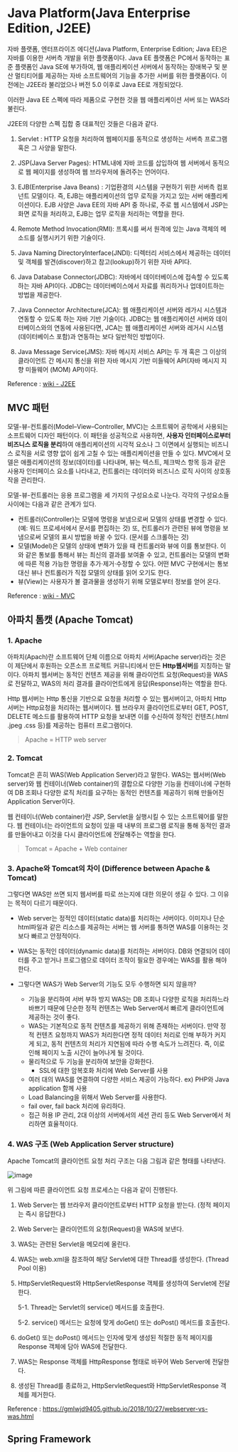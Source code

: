 # Java Platform(Java Enterprise Edition, J2EE)

자바 플랫폼, 엔터프라이즈 에디션(Java Platform, Enterprise Edition; Java EE)은 자바를 이용한 서버측 개발을 위한 플랫폼이다. Java EE 플랫폼은 PC에서 동작하는 표준 플랫폼인 Java SE에 부가하여, 웹 애플리케이션 서버에서 동작하는 장애복구 및 분산 멀티티어를 제공하는 자바 소프트웨어의 기능을 추가한 서버를 위한 플랫폼이다. 이전에는 J2EE라 불리었으나 버전 5.0 이후로 Java EE로 개칭되었다.

이러한 Java EE 스펙에 따라 제품으로 구현한 것을 웹 애플리케이션 서버 또는 WAS라 불린다.

J2EE의 다양한 스펙 집합 중 대표적인 것들은 다음과 같다.

1. Servlet : HTTP 요청을 처리하여 웹페이지를 동적으로 생성하는 서버측 프로그램 혹은 그 사양을 말한다.

2. JSP(Java Server Pages):  HTML내에 자바 코드를 삽입하여 웹 서버에서 동적으로 웹 페이지를 생성하여 웹 브라우저에 돌려주는 언어이다. 

3. EJB(Enterprise Java Beans) : 기업환경의 시스템을 구현하기 위한 서버측 컴포넌트 모델이다. 즉, EJB는 애플리케이션의 업무 로직을 가지고 있는 서버 애플리케이션이다. EJB 사양은 Java EE의 자바 API 중 하나로, 주로 웹 시스템에서 JSP는 화면 로직을 처리하고, EJB는 업무 로직을 처리하는 역할을 한다.

4. Remote Method Invocation(RMI): 프록시를 써서 원격에 있는 Java 객체의 메소드를 실행시키기 위한 기술이다.

5. Java Naming DirectoryInterface(JNDI): 디렉터리 서비스에서 제공하는 데이터 및 객체를 발견(discover)하고 참고(lookup)하기 위한 자바 API다.

6. Java Database Connector(JDBC): 자바에서 데이터베이스에 접속할 수 있도록 하는 자바 API이다. JDBC는 데이터베이스에서 자료를 쿼리하거나 업데이트하는 방법을 제공한다.

7. Java Connector Architecture(JCA): 웹 애플리케이션 서버와 레가시 시스템과 연동할 수 있도록 하는 자바 기반 기술이다. JDBC는 웹 애플리케이션 서버와 데이터베이스와의 연동에 사용된다면, JCA는 웹 애플리케이션 서버와 레거시 시스템(데이터베이스 포함)과 연동하는 보다 일반적인 방법이다. 

8. Java Message Service(JMS): 자바 메시지 서비스 API는 두 개 혹은 그 이상의 클라이언트 간 메시지 통신을 위한 자바 메시지 기반 미들웨어 API(자바 메시지 지향 미들웨어 (MOM) API)이다.

Reference : [wiki - J2EE](https://en.wikipedia.org/wiki/Java_Platform,_Enterprise_Edition)

## MVC 패턴

모델-뷰-컨트롤러(Model–View–Controller, MVC)는 소프트웨어 공학에서 사용되는 소프트웨어 디자인 패턴이다. 이 패턴을 성공적으로 사용하면, **사용자 인터페이스로부터 비즈니스 로직을 분리**하여 애플리케이션의 시각적 요소나 그 이면에서 실행되는 비즈니스 로직을 서로 영향 없이 쉽게 고칠 수 있는 애플리케이션을 만들 수 있다. MVC에서 모델은 애플리케이션의 정보(데이터)를 나타내며, 뷰는 텍스트, 체크박스 항목 등과 같은 사용자 인터페이스 요소를 나타내고, 컨트롤러는 데이터와 비즈니스 로직 사이의 상호동작을 관리한다.

모델-뷰-컨트롤러는 응용 프로그램을 세 가지의 구성요소로 나눈다. 각각의 구성요소들 사이에는 다음과 같은 관계가 있다. 

- 컨트롤러(Controller)는 모델에 명령을 보냄으로써 모델의 상태를 변경할 수 있다. (예: 워드 프로세서에서 문서를 편집하는 것) 또, 컨트롤러가 관련된 뷰에 명령을 보냄으로써 모델의 표시 방법을 바꿀 수 있다. (문서를 스크롤하는 것)
- 모델(Model)은 모델의 상태에 변화가 있을 때 컨트롤러와 뷰에 이를 통보한다. 이와 같은 통보를 통해서 뷰는 최신의 결과를 보여줄 수 있고, 컨트롤러는 모델의 변화에 따른 적용 가능한 명령을 추가·제거·수정할 수 있다. 어떤 MVC 구현에서는 통보 대신 뷰나 컨트롤러가 직접 모델의 상태를 읽어 오기도 한다.
- 뷰(View)는 사용자가 볼 결과물을 생성하기 위해 모델로부터 정보를 얻어 온다.

Reference : [wiki - MVC](https://en.wikipedia.org/wiki/Model%E2%80%93view%E2%80%93controller)


## 아파치 톰캣 (Apache Tomcat)

### 1. Apache

아파치(Apach)란 소프트웨어 단체 이름으로 아파치 서버(Apache server)라는 것은 이 제단에서 후원하는 오픈소프 프로젝트 커뮤니티에서 만든 **Http웹서버**를 지칭하는 말이다. 아파치 웹서버는 동적인 컨텐츠 제공을 위해 클라이언트 요청(Request)을 WAS로 전달하고, WAS의 처리 결과를 클라이언트에게 응답(Response)하는 역할을 한다.

 Http 웹서버는 Http 통신을 기반으로 요청을 처리할 수 있는 웹서버이고, 아파치 Http서버는 Http요청을 처리하는 웹서버이다. 웹 브라우저 클라이언트로부터 GET, POST, DELETE 메소드를 활용하여 HTTP 요청을 보내면 이를 수신하여 정적인 컨텐츠(.html .jpeg .css 등)를 제공하는 컴퓨터 프로그램이다.

> Apache = HTTP web server

### 2. Tomcat

Tomcat은 흔히 WAS(Web Application Server)라고 말한다. WAS는 웹서버(Web server)와 웹 컨테이너(Web container)의 결합으로 다양한 기능을 컨테이너에 구현하여 DB 조회나 다양한 로직 처리를 요구하는 동적인 컨텐츠를 제공하기 위해 만들어진 Application Server이다. 

웹 컨테이너(Web container)란 JSP, Servlet을 실행시킬 수 있는 소프트웨어를 말한다. 웹 컨테이너는 라이언트의 요청이 있을 때 내부의 프로그램 로직을 통해 동적인 결과를 만들어내고 이것을 다시 클라이언트에 전달해주는 역할을 한다.

> Tomcat = Apache + Web container

### 3. Apache와 Tomcat의 차이 (Difference between Apache & Tomcat)

그렇다면 WAS만 쓰면 되지 웹서버를 따로 쓰는지에 대한 의문이 생길 수 있다. 그 이유는 목적이 다르기 때문이다. 

- Web server는 정적인 데이터(static data)를 처리하는 서버이다. 이미지나 단순 html파일과 같은 리소스를 제공하는 서버는 웹 서버를 통하면 WAS를 이용하는 것보다 빠르고 안정적이다. 

- WAS는 동적인 데이터(dynamic data)를 처리하는 서버이다. DB와 연결되어 데이터를 주고 받거나 프로그램으로 데이터 조작이 필요한 경우에는 WAS를 활용 해야 한다.

- 그렇다면 WAS가 Web Server의 기능도 모두 수행하면 되지 않을까?

    - 기능을 분리하여 서버 부하 방지
    WAS는 DB 조회나 다양한 로직을 처리하느라 바쁘기 때문에 단순한 정적 컨텐츠는 Web Server에서 빠르게 클라이언트에 제공하는 것이 좋다.
    - WAS는 기본적으로 동적 컨텐츠를 제공하기 위해 존재하는 서버이다.
    만약 정적 컨텐츠 요청까지 WAS가 처리한다면 정적 데이터 처리로 인해 부하가 커지게 되고, 동적 컨텐츠의 처리가 지연됨에 따라 수행 속도가 느려진다. 즉, 이로 인해 페이지 노출 시간이 늘어나게 될 것이다.
    - 물리적으로 두 기능을 분리하여 보안을 강화한다.
        - SSL에 대한 암복호화 처리에 Web Server를 사용
    - 여러 대의 WAS를 연결하여 다양한 서비스 제공이 가능하다. ex) PHP와 Java application 함께 사용
    - Load Balancing을 위해서 Web Server를 사용한다.
    - fail over, fail back 처리에 유리하다.
    - 접근 허용 IP 관리, 2대 이상의 서버에서의 세션 관리 등도 Web Server에서 처리하면 효율적이다.

### 4. WAS 구조 (Web Application Server structure)

Apache Tomcat의 클라이언트 요청 처리 구조는 다음 그림과 같은 형태를 나타낸다.

![image](https://gmlwjd9405.github.io/images/web/web-service-architecture.png)

위 그림에 따른 클라이언트 요청 프로세스는 다음과 같이 진행된다.

1. Web Server는 웹 브라우저 클라이언트로부터 HTTP 요청을 받는다. (정적 페이지는 즉시 응답한다.)

2. Web Server는 클라이언트의 요청(Request)을 WAS에 보낸다.
3. WAS는 관련된 Servlet을 메모리에 올린다.
4. WAS는 web.xml을 참조하여 해당 Servlet에 대한 Thread를 생성한다. (Thread Pool 이용)
5. HttpServletRequest와 HttpServletResponse 객체를 생성하여 Servlet에 전달한다.

    5-1. Thread는 Servlet의 service() 메서드를 호출한다.

    5-2. service() 메서드는 요청에 맞게 doGet() 또는 doPost() 메서드를 호출한다.
    
6. doGet() 또는 doPost() 메서드는 인자에 맞게 생성된 적절한 동적 페이지를 Response 객체에 담아 WAS에 전달한다.
7. WAS는 Response 객체를 HttpResponse 형태로 바꾸어 Web Server에 전달한다.
8. 생성된 Thread를 종료하고, HttpServletRequest와 HttpServletResponse 객체를 제거한다.

Reference : https://gmlwjd9405.github.io/2018/10/27/webserver-vs-was.html




## Spring Framework
